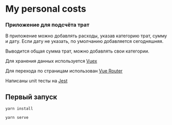 # My personal costs

### Приложение для подсчёта трат

В приложение можно добавлять расходы, указав категорию трат, сумму и дату. Если дату не указать, по умолчанию добавляется сегодняшняя. 

Выводится общая сумма трат, можно добавлять свои категории.

Для хранения данных используется [Vuex](https://vuex.vuejs.org/)

Для перехода по страницам использован [Vue Router](https://v3.router.vuejs.org/ru/)

Написаны unit тесты на [Jest](https://jestjs.io/ru/)

## Первый запуск
```
yarn install
```

```
yarn serve
```
